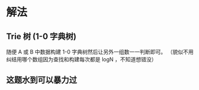 # 解法

## Trie 树 (1-0 字典树)

随便 A 或 B 中数据构建 1-0 字典树然后让另外一组数一一判断即可。
（貌似不用纠结用哪个数组因为查找和构建每次都是 logN ，不知道想错没）

## 这题水到可以暴力过

